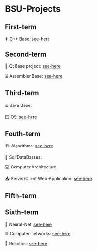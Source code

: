 # BSU-Projects
## First-term
➕ C++ Base: [see-here](https://github.com/NiCHUY/BSU-Projects/tree/main/1st-Term/C%2B%2B)
## Second-term
🌱 Qt Base project: [see-here](https://github.com/NiCHUY/Flappy-Meat)

⌛ Assembler Base: [see-here](https://github.com/NiCHUY/BSU-Projects/tree/main/2nd-Term/Assembler-Labs)
## Third-term
♨️ Java Base:

🪟 OS: [see-here](https://github.com/NiCHUY/BSU-Projects/tree/main/3rd-Term/OS)
## Fouth-term
🏗️ Algorithms: [see-here](https://github.com/NiCHUY/BSU-Projects/tree/main/4th-Term/Algorithms)

📑 Sql/DataBasses:

💻 Computer Architecture: 

📤 Server/Client Web-Application: [see-here](https://github.com/NiCHUY/WG)
## Fifth-term
## Sixth-term
🧠 Neural-Net: [see-here](https://github.com/NiCHUY/BSU-Projects/tree/main/6th-Term/Neural-Net)

🌐 Computer-networks: [see-here](https://github.com/NiCHUY/BSU-Projects/tree/main/6th-Term/Computer-networks)

🤖 Robotics: [see-here](https://github.com/NiCHUY/BSU-Projects/tree/main/6th-Term/Robotics)
